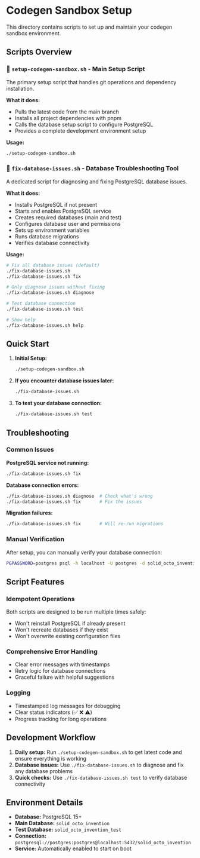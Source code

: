 # Codegen Sandbox Setup

This directory contains scripts to set up and maintain your codegen sandbox environment.

## Scripts Overview

### 🚀 `setup-codegen-sandbox.sh` - Main Setup Script
The primary setup script that handles git operations and dependency installation.

**What it does:**
- Pulls the latest code from the main branch
- Installs all project dependencies with pnpm
- Calls the database setup script to configure PostgreSQL
- Provides a complete development environment setup

**Usage:**
```bash
./setup-codegen-sandbox.sh
```

### 🔧 `fix-database-issues.sh` - Database Troubleshooting Tool
A dedicated script for diagnosing and fixing PostgreSQL database issues.

**What it does:**
- Installs PostgreSQL if not present
- Starts and enables PostgreSQL service
- Creates required databases (main and test)
- Configures database user and permissions
- Sets up environment variables
- Runs database migrations
- Verifies database connectivity

**Usage:**
```bash
# Fix all database issues (default)
./fix-database-issues.sh
./fix-database-issues.sh fix

# Only diagnose issues without fixing
./fix-database-issues.sh diagnose

# Test database connection
./fix-database-issues.sh test

# Show help
./fix-database-issues.sh help
```

## Quick Start

1. **Initial Setup:**
   ```bash
   ./setup-codegen-sandbox.sh
   ```

2. **If you encounter database issues later:**
   ```bash
   ./fix-database-issues.sh
   ```

3. **To test your database connection:**
   ```bash
   ./fix-database-issues.sh test
   ```

## Troubleshooting

### Common Issues

**PostgreSQL service not running:**
```bash
./fix-database-issues.sh fix
```

**Database connection errors:**
```bash
./fix-database-issues.sh diagnose  # Check what's wrong
./fix-database-issues.sh fix       # Fix the issues
```

**Migration failures:**
```bash
./fix-database-issues.sh fix       # Will re-run migrations
```

### Manual Verification

After setup, you can manually verify your database connection:
```bash
PGPASSWORD=postgres psql -h localhost -U postgres -d solid_octo_invention -c 'SELECT version();'
```

## Script Features

### Idempotent Operations
Both scripts are designed to be run multiple times safely:
- Won't reinstall PostgreSQL if already present
- Won't recreate databases if they exist
- Won't overwrite existing configuration files

### Comprehensive Error Handling
- Clear error messages with timestamps
- Retry logic for database connections
- Graceful failure with helpful suggestions

### Logging
- Timestamped log messages for debugging
- Clear status indicators (✅ ❌ ⚠️)
- Progress tracking for long operations

## Development Workflow

1. **Daily setup:** Run `./setup-codegen-sandbox.sh` to get latest code and ensure everything is working
2. **Database issues:** Use `./fix-database-issues.sh` to diagnose and fix any database problems
3. **Quick checks:** Use `./fix-database-issues.sh test` to verify database connectivity

## Environment Details

- **Database:** PostgreSQL 15+
- **Main Database:** `solid_octo_invention`
- **Test Database:** `solid_octo_invention_test`
- **Connection:** `postgresql://postgres:postgres@localhost:5432/solid_octo_invention`
- **Service:** Automatically enabled to start on boot

